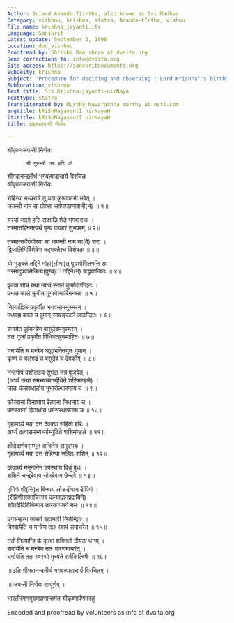 ```yaml
---
Author: Srimad Ananda Tiirtha, also known as Sri Madhva
Category: vishhnu, krishna, stotra, Ananda-tIrtha, vishnu
File name: krishna_jayanti.itx
Language: Sanskrit
Latest update: September 3, 1996
Location: doc_vishhnu
Proofread by: Shrisha Rao shrao at dvaita.org
Send corrections to: info@dvaita.org
Site access: https://sanskritdocuments.org
SubDeity: krishna
Subject: 'Procedure for deciding and observing : Lord Krishna''s birthday.'
Sublocation: vishhnu
Text title: Sri Krishna-jayanti-nirNaya
Texttype: stotra
Transliterated by: Murthy Navarathna murthy at nstl.com
engtitle: kRiShNajayantI nirNayaH
itxtitle: kRiShNajayantI nirNayaH
title: कृइष्णजयन्ती निर्णयः

---
```

  
 श्रीकृष्णजयन्ती निर्णयः   
  
          श्री गुरुभ्यो नमः हरिः ॐ  
   श्रीमदानन्दतीर्थ भगवत्पादाचार्य विरचितः  
           श्रीकृष्णजयन्ती निर्णयः  
  
रोहिण्या मध्यरात्रे तु यदा कृष्णाष्टमी भवेत् ।  
जयन्ती नाम सा प्रोक्ता सर्वपापप्रणाशनी(नं) ॥ १॥  
  
यस्यां जातो हरिः साक्षान्नि शेते भगवानजः ।  
तस्मात्तद्दिनमत्यर्थं पुण्यं पापहरं शुभपरम् ॥ २॥  
  
तस्मात्सर्वैर्रुपोश्या सा जयन्ती नाम सा(वै) सदा ।  
द्विजातिभिर्विशेषेण तद्भक्तैश्च विशेषतः ॥ ३॥  
  
यो भुङ्क्ते तद्दिने मोहा(लोभा)त् पूयशोणितमत्ति सः ।  
तस्मादुपवासेन्नित्य(पुण्य)ं तद्दिने(नं) श्रद्धयान्वितः ॥ ४॥  
  
कृत्वा शौचं यथा न्यायं स्नानं कुर्यादतन्द्रितः ।  
प्रभात काले कुर्वीत यूगायेत्यादिमन्त्रतः ॥ ५॥  
  
नित्याह्निकं प्रकुर्वीत भगवन्तमनुस्मरन् ।  
मध्याह्न काले च पुमान् सायङ्काले त्वतन्द्रितः ॥ ६॥  
  
स्नायेत पूर्वमन्त्रेण वासुदेवमनुस्मरन् ।  
ततः पूजां प्रकुर्वेत विधिवत्सुसमाहितः ॥ ७॥  
  
यनायेति च मन्त्रेण श्रद्धाभक्तियुतः पुमान् ।  
कृष्णं च बलभद्रं च वसुदेवं च देवकीम् ॥ ८॥  
  
नन्दगोपं यशोदाञ्च सुभद्रां तत्र पूजयेत् ।  
(अर्घ्यं दत्वा समभ्यच्यार्भ्युधिते शशिमण्डले) ।  
जातः कंसवधार्ताय भूभारोत्थारणाय च ॥ ९॥  
  
कौरवानां विनाशाय दैत्यानां निधनाय च ।  
पाण्डवानां हितार्थाय धर्मसंस्थापनाय च ॥ १०।  
  
गृहाणर्घ्यं मया दत्तं देवक्या सहितो हरिः ।  
अर्घ्यं दत्वासमभ्यर्च्याभ्युदिते शशिमण्डले ॥ ११॥  
  
क्षीरोदार्णवसम्भूत अत्रिनेत्र समुद्भवः ।  
गृहाणर्घ्यं मया दत्तं रोहिण्या सहितः शशिम् ॥ १२॥  
  
दत्वार्घ्यं मनुनानेन उपस्थाय विधुं बुधः ।  
शशिने चन्द्रदेवाय सोमदेवाय छेन्दवे ॥ १३॥  
  
मृगिणे शी(सि)त बिम्बाय लोकदीपाय दीपिणे ।  
(रोहिणीसक्तचित्ताय कन्यादानप्रदायिने)  
शीतदीदितिबिम्बाय तारकापतये नमः ॥ १४॥  
  
उपसम्हृत्य तत्सर्वं ब्रह्मचारी जितेन्द्रियः ।  
विश्वायेति च मन्त्रेण ततः स्वापं समाचरेत् ॥ १५॥  
  
ततो नित्यान्हि कं कृत्वा शक्तितो दीयतां धनम् ।  
सर्वायेति च मन्त्रेण ततः पारणमाचरेत् ।  
धर्मायेति ततः स्वस्थो मुच्यते सर्वकिल्बिषैः ॥ १६॥  
  
॥ इति श्रीमदानन्दतीर्थ भगवत्पादाचार्य विरचितम् ॥  
  
॥ जयन्ती निर्णयः सम्पूर्णम् ॥  
  
भारतीरमणमुख्यप्राणान्तर्गत श्रीकृष्णार्पणमस्तु  
  
Encoded and proofread by volunteers as info at dvaita.org  
  
